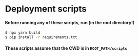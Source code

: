 # Deployment scripts

#### Before running any of these scripts, run (in the root directory!)

```zsh
$ npx yarn build
$ pip install -r requirements.txt
```

#### These scripts assume that the CWD is in `ROOT_PATH/scripts`
